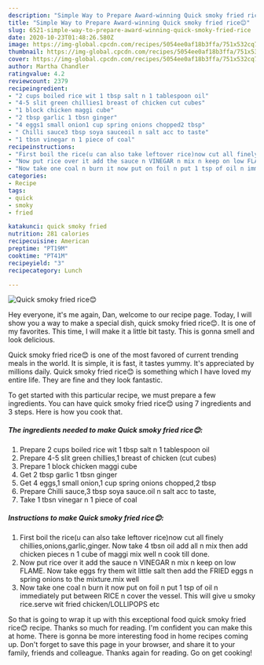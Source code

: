 ```yaml
---
description: "Simple Way to Prepare Award-winning Quick smoky fried rice😊"
title: "Simple Way to Prepare Award-winning Quick smoky fried rice😊"
slug: 6521-simple-way-to-prepare-award-winning-quick-smoky-fried-rice
date: 2020-10-23T01:48:26.580Z
image: https://img-global.cpcdn.com/recipes/5054ee0af18b3ffa/751x532cq70/quick-smoky-fried-rice😊-recipe-main-photo.jpg
thumbnail: https://img-global.cpcdn.com/recipes/5054ee0af18b3ffa/751x532cq70/quick-smoky-fried-rice😊-recipe-main-photo.jpg
cover: https://img-global.cpcdn.com/recipes/5054ee0af18b3ffa/751x532cq70/quick-smoky-fried-rice😊-recipe-main-photo.jpg
author: Martha Chandler
ratingvalue: 4.2
reviewcount: 2379
recipeingredient:
- "2 cups boiled rice wit 1 tbsp salt n 1 tablespoon oil"
- "4-5 slit green chillies1 breast of chicken cut cubes"
- "1 block chicken maggi cube"
- "2 tbsp garlic 1 tbsn ginger"
- "4 eggs1 small onion1 cup spring onions chopped2 tbsp"
- " Chilli sauce3 tbsp soya sauceoil n salt acc to taste"
- "1 tbsn vinegar n 1 piece of coal"
recipeinstructions:
- "First boil the rice(u can also take leftover rice)now cut all finely chillies,onions,garlic,ginger. Now take 4 tbsn oil add all n mix then add chicken pieces n 1 cube of maggi mix well n cook till done."
- "Now put rice over it add the sauce n VINEGAR n mix n keep on low FLAME. Now take eggs fry them wit little salt then add the FRIED eggs n spring onions to the mixture.mix well"
- "Now take one coal n burn it now put on foil n put 1 tsp of oil n immediately put between RICE n cover the vessel. This will give u smoky rice.serve wit fried chicken/LOLLIPOPS etc"
categories:
- Recipe
tags:
- quick
- smoky
- fried

katakunci: quick smoky fried 
nutrition: 281 calories
recipecuisine: American
preptime: "PT19M"
cooktime: "PT41M"
recipeyield: "3"
recipecategory: Lunch

---
```



![Quick smoky fried rice😊](https://img-global.cpcdn.com/recipes/5054ee0af18b3ffa/751x532cq70/quick-smoky-fried-rice😊-recipe-main-photo.jpg)

Hey everyone, it's me again, Dan, welcome to our recipe page. Today, I will show you a way to make a special dish, quick smoky fried rice😊. It is one of my favorites. This time, I will make it a little bit tasty. This is gonna smell and look delicious.

Quick smoky fried rice😊 is one of the most favored of current trending meals in the world. It is simple, it is fast, it tastes yummy. It's appreciated by millions daily. Quick smoky fried rice😊 is something which I have loved my entire life. They are fine and they look fantastic.




To get started with this particular recipe, we must prepare a few ingredients. You can have quick smoky fried rice😊 using 7 ingredients and 3 steps. Here is how you cook that.

<!--inarticleads1-->

##### The ingredients needed to make Quick smoky fried rice😊:

1. Prepare 2 cups boiled rice wit 1 tbsp salt n 1 tablespoon oil
1. Prepare 4-5 slit green chillies,1 breast of chicken (cut cubes)
1. Prepare 1 block chicken maggi cube
1. Get 2 tbsp garlic 1 tbsn ginger
1. Get 4 eggs,1 small onion,1 cup spring onions chopped,2 tbsp
1. Prepare  Chilli sauce,3 tbsp soya sauce.oil n salt acc to taste,
1. Take 1 tbsn vinegar n 1 piece of coal




<!--inarticleads2-->

##### Instructions to make Quick smoky fried rice😊:

1. First boil the rice(u can also take leftover rice)now cut all finely chillies,onions,garlic,ginger. Now take 4 tbsn oil add all n mix then add chicken pieces n 1 cube of maggi mix well n cook till done.
1. Now put rice over it add the sauce n VINEGAR n mix n keep on low FLAME. Now take eggs fry them wit little salt then add the FRIED eggs n spring onions to the mixture.mix well
1. Now take one coal n burn it now put on foil n put 1 tsp of oil n immediately put between RICE n cover the vessel. This will give u smoky rice.serve wit fried chicken/LOLLIPOPS etc




So that is going to wrap it up with this exceptional food quick smoky fried rice😊 recipe. Thanks so much for reading. I'm confident you can make this at home. There is gonna be more interesting food in home recipes coming up. Don't forget to save this page in your browser, and share it to your family, friends and colleague. Thanks again for reading. Go on get cooking!
